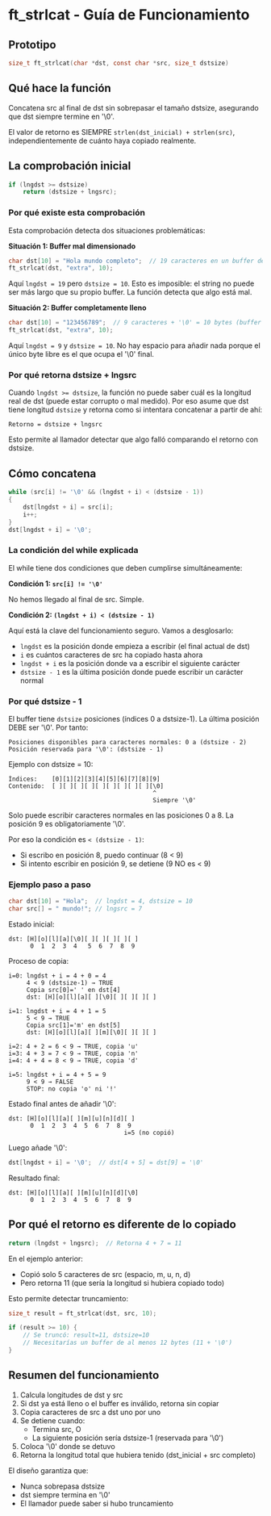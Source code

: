 
# ft_strlcat - Guía de Funcionamiento

## Prototipo

```c
size_t ft_strlcat(char *dst, const char *src, size_t dstsize)
```

## Qué hace la función

Concatena src al final de dst sin sobrepasar el tamaño dstsize, asegurando que dst siempre termine en '\0'.

El valor de retorno es SIEMPRE `strlen(dst_inicial) + strlen(src)`, independientemente de cuánto haya copiado realmente.

## La comprobación inicial

```c
if (lngdst >= dstsize)
    return (dstsize + lngsrc);
```

### Por qué existe esta comprobación

Esta comprobación detecta dos situaciones problemáticas:

**Situación 1: Buffer mal dimensionado**
```c
char dst[10] = "Hola mundo completo";  // 19 caracteres en un buffer de 10
ft_strlcat(dst, "extra", 10);
```
Aquí `lngdst = 19` pero `dstsize = 10`. Esto es imposible: el string no puede ser más largo que su propio buffer. La función detecta que algo está mal.

**Situación 2: Buffer completamente lleno**
```c
char dst[10] = "123456789";  // 9 caracteres + '\0' = 10 bytes (buffer lleno)
ft_strlcat(dst, "extra", 10);
```
Aquí `lngdst = 9` y `dstsize = 10`. No hay espacio para añadir nada porque el único byte libre es el que ocupa el '\0' final.

### Por qué retorna dstsize + lngsrc

Cuando `lngdst >= dstsize`, la función no puede saber cuál es la longitud real de dst (puede estar corrupto o mal medido). Por eso asume que dst tiene longitud `dstsize` y retorna como si intentara concatenar a partir de ahí:

```
Retorno = dstsize + lngsrc
```

Esto permite al llamador detectar que algo falló comparando el retorno con dstsize.

## Cómo concatena

```c
while (src[i] != '\0' && (lngdst + i) < (dstsize - 1))
{
    dst[lngdst + i] = src[i];
    i++;
}
dst[lngdst + i] = '\0';
```

### La condición del while explicada

El while tiene dos condiciones que deben cumplirse simultáneamente:

**Condición 1: `src[i] != '\0'`**

No hemos llegado al final de src. Simple.

**Condición 2: `(lngdst + i) < (dstsize - 1)`**

Aquí está la clave del funcionamiento seguro. Vamos a desglosarlo:

- `lngdst` es la posición donde empieza a escribir (el final actual de dst)
- `i` es cuántos caracteres de src ha copiado hasta ahora
- `lngdst + i` es la posición donde va a escribir el siguiente carácter
- `dstsize - 1` es la última posición donde puede escribir un carácter normal

### Por qué dstsize - 1

El buffer tiene `dstsize` posiciones (índices 0 a dstsize-1). La última posición DEBE ser '\0'. Por tanto:

```
Posiciones disponibles para caracteres normales: 0 a (dstsize - 2)
Posición reservada para '\0': (dstsize - 1)
```

Ejemplo con dstsize = 10:

```
Índices:    [0][1][2][3][4][5][6][7][8][9]
Contenido:  [ ][ ][ ][ ][ ][ ][ ][ ][ ][\0]
                                        ^
                                        Siempre '\0'
```

Solo puede escribir caracteres normales en las posiciones 0 a 8. La posición 9 es obligatoriamente '\0'.

Por eso la condición es `< (dstsize - 1)`:
- Si escribo en posición 8, puedo continuar (8 < 9)
- Si intento escribir en posición 9, se detiene (9 NO es < 9)

### Ejemplo paso a paso

```c
char dst[10] = "Hola";  // lngdst = 4, dstsize = 10
char src[] = " mundo!"; // lngsrc = 7
```

Estado inicial:
```
dst: [H][o][l][a][\0][ ][ ][ ][ ][ ]
      0  1  2  3  4   5  6  7  8  9
```

Proceso de copia:

```
i=0: lngdst + i = 4 + 0 = 4
     4 < 9 (dstsize-1) → TRUE
     Copia src[0]=' ' en dst[4]
     dst: [H][o][l][a][ ][\0][ ][ ][ ][ ]

i=1: lngdst + i = 4 + 1 = 5
     5 < 9 → TRUE
     Copia src[1]='m' en dst[5]
     dst: [H][o][l][a][ ][m][\0][ ][ ][ ]

i=2: 4 + 2 = 6 < 9 → TRUE, copia 'u'
i=3: 4 + 3 = 7 < 9 → TRUE, copia 'n'
i=4: 4 + 4 = 8 < 9 → TRUE, copia 'd'

i=5: lngdst + i = 4 + 5 = 9
     9 < 9 → FALSE
     STOP: no copia 'o' ni '!'
```

Estado final antes de añadir '\0':
```
dst: [H][o][l][a][ ][m][u][n][d][ ]
      0  1  2  3  4  5  6  7  8  9
                                i=5 (no copió)
```

Luego añade '\0':
```c
dst[lngdst + i] = '\0';  // dst[4 + 5] = dst[9] = '\0'
```

Resultado final:
```
dst: [H][o][l][a][ ][m][u][n][d][\0]
      0  1  2  3  4  5  6  7  8  9
```

## Por qué el retorno es diferente de lo copiado

```c
return (lngdst + lngsrc);  // Retorna 4 + 7 = 11
```

En el ejemplo anterior:
- Copió solo 5 caracteres de src (espacio, m, u, n, d)
- Pero retorna 11 (que sería la longitud si hubiera copiado todo)

Esto permite detectar truncamiento:

```c
size_t result = ft_strlcat(dst, src, 10);

if (result >= 10) {
    // Se truncó: result=11, dstsize=10
    // Necesitarías un buffer de al menos 12 bytes (11 + '\0')
}
```

## Resumen del funcionamiento

1. Calcula longitudes de dst y src
2. Si dst ya está lleno o el buffer es inválido, retorna sin copiar
3. Copia caracteres de src a dst uno por uno
4. Se detiene cuando:
   - Termina src, O
   - La siguiente posición sería dstsize-1 (reservada para '\0')
5. Coloca '\0' donde se detuvo
6. Retorna la longitud total que hubiera tenido (dst_inicial + src completo)

El diseño garantiza que:
- Nunca sobrepasa dstsize
- dst siempre termina en '\0'
- El llamador puede saber si hubo truncamiento
